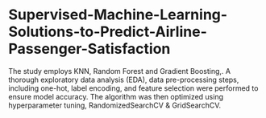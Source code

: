 # Supervised-Machine-Learning-Solutions-to-Predict-Airline-Passenger-Satisfaction
The study employs KNN, Random Forest and Gradient Boosting,. A thorough exploratory data analysis (EDA), data pre-processing steps, including one-hot, label encoding, and feature selection were performed to ensure model accuracy. The algorithm was then optimized using hyperparameter tuning, RandomizedSearchCV &amp; GridSearchCV.

